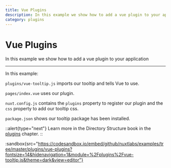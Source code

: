 ```yaml
---
title: Vue Plugins
description: In this example we show how to add a vue plugin to your application
category: plugins
---
```


# Vue Plugins

In this example we show how to add a vue plugin to your application

---

In this example:

`plugins/vue-tooltip.js` imports our tooltip and tells Vue to use.

`pages/index.vue` uses our plugin.

`nuxt.config.js` contains the `plugins` property to register our plugin and the `css` property to add our tooltip css.

`package.json` shows our tooltip package has been installed.

::alert{type="next"}
Learn more in the Directory Structure book in the [plugins](/docs/directory-structure/plugins#vue-plugins) chapter.
::

:sandbox{src="https://codesandbox.io/embed/github/nuxtlabs/examples/tree/master/plugins/vue-plugins?fontsize=14&hidenavigation=1&module=%2Fplugins%2Fvue-tooltip.js&theme=dark&view=editor"}
